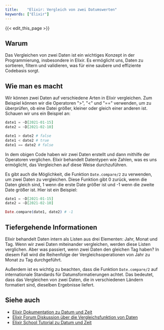 ```yaml
---
title:    "Elixir: Vergleich von zwei Datumswerten"
keywords: ["Elixir"]
---
```


{{< edit_this_page >}}

## Warum
Das Vergleichen von zwei Daten ist ein wichtiges Konzept in der Programmierung, insbesondere in Elixir. Es ermöglicht uns, Daten zu sortieren, filtern und validieren, was für eine saubere und effiziente Codebasis sorgt.

## Wie man es macht
Wir können zwei Daten auf verschiedene Arten in Elixir vergleichen. Zum Beispiel können wir die Operatoren ">", "<" und "==" verwenden, um zu überprüfen, ob eine Datei größer, kleiner oder gleich einer anderen ist. Schauen wir uns ein Beispiel an:

```elixir
date1 = ~D[2021-01-15]
date2 = ~D[2021-02-10]

date1 > date2 # false
date1 < date2 # true
date1 == date2 # false
```

In dem obigen Code haben wir zwei Daten erstellt und dann mithilfe der Operatoren verglichen. Elixir behandelt Datentypen wie Zahlen, was es uns ermöglicht, das Vergleichen auf diese Weise durchzuführen.

Es gibt auch die Möglichkeit, die Funktion `Date.compare/2` zu verwenden, um zwei Daten zu vergleichen. Diese Funktion gibt 0 zurück, wenn die Daten gleich sind, 1 wenn die erste Date größer ist und -1 wenn die zweite Date größer ist. Hier ist ein Beispiel:

```elixir
date1 = ~D[2021-01-15]
date2 = ~D[2021-02-10]

Date.compare(date1, date2) # -1
```

## Tiefergehende Informationen
Elixir behandelt Daten intern als Listen aus drei Elementen: Jahr, Monat und Tag. Wenn wir zwei Daten miteinander vergleichen, werden diese Listen verglichen. Aber was passiert, wenn zwei Daten den gleichen Tag haben? In diesem Fall wird die Reihenfolge der Vergleichsoperationen von Jahr zu Monat zu Tag durchgeführt.

Außerdem ist es wichtig zu beachten, dass die Funktion `Date.compare/2` auf internationale Standards für Datumsformatierungen achtet. Das bedeutet, dass das Vergleichen von zwei Daten, die in verschiedenen Ländern formatiert sind, dieselben Ergebnisse liefert.

## Siehe auch
- [Elixir Dokumentation zu Datum und Zeit](https://hexdocs.pm/elixir/Date.html)
- [Elixir Forum Diskussion über die Vergleichsfunktion von Daten](https://elixirforum.com/t/date-compare-ignores-timezone/29688)
- [Elixir School Tutorial zu Datum und Zeit](https://elixirschool.com/en/lessons/advanced/datetime/)